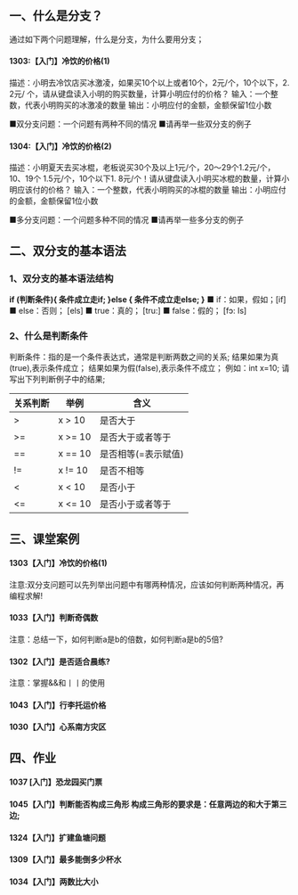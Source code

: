 ## 一、什么是分支？

通过如下两个问题理解，什么是分支，为什么要用分支；

#### 1303:【入门】冷饮的价格(1)

描述：小明去冷饮店买冰激凌，如果买10个以上或者10个，2元/个，10个以下，2. 2元/ 个，请从键盘读入小明的购买数量，计算小明应付的价格？
输入：一个整数，代表小明购买的冰激凌的数量
输出：小明应付的金额，金额保留1位小数

■双分支问题：一个问题有两种不同的情况
■请再举一些双分支的例子

#### 1304:【入门】冷饮的价格(2)

描述：小明夏天去买冰棍，老板说买30个及以上1元/个，20〜29个1.2元/个，10、19个 1.5元/个，10个以下1. 8元/个！请从键盘读入小明买冰棍的数量，计算小明应该付的价格？
输入：一个整数，代表小明购买的冰棍的数量
输出：小明应付的金额，金额保留1位小数

■多分支问题：一个问题多种不同的情况
■请再举一些多分支的例子

## 二、双分支的基本语法

### 1、双分支的基本语法结构

**if (判断条件){
条件成立走if;
}else {
条件不成立走else;
}**
■	if：如果，假如；[if]
■	else：否则；	[els]
■	true：真的； [tru:]
■	false：假的； [fɔ: Is]

### 2、什么是判断条件

判断条件：指的是一个条件表达式，通常是判断两数之间的关系; 结果如果为真(true),表示条件成立；
结果如果为假(false),表示条件不成立；
例如：int x=10;	请写出下列判断例子中的结果;

| 关系判断 | 举例    | 含义                |
| -------- | ------- | ------------------- |
| >        | x > 10  | 是否大于            |
| >=       | x >= 10 | 是否大于或者等于    |
| ==       | x == 10 | 是否相等(=表示赋值) |
| !=       | x != 10 | 是否不相等          |
| <        | x < 10  | 是否小于            |
| <=       | x <= 10 | 是否小于或者等于    |

## 三、课堂案例

#### 1303【入门】冷饮的价格(1)

注意:双分支问题可以先列举出问题中有哪两种情况，应该如何判断两种情况，再编程求解!

#### 1033【入门】判断奇偶数

注意：总结一下，如何判断a是b的倍数，如何判断a是b的5倍?
#### 1302【入门】是否适合晨练?
注意：掌握&&和丨丨的使用
#### 1043【入门】行李托运价格
#### 1030【入门】心系南方灾区

## 四、作业

#### 1037 [入门】恐龙园买门票

#### 1045【入门】判断能否构成三角形 构成三角形的要求是：任意两边的和大于第三边;
#### 1324【入门】扩建鱼塘问题
#### 1309【入门】最多能倒多少杯水
#### 1034【入门】两数比大小
